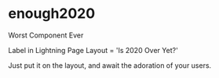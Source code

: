 # enough2020
Worst Component Ever

Label in Lightning Page Layout = 'Is 2020 Over Yet?'

Just put it on the layout, and await the adoration of your users.